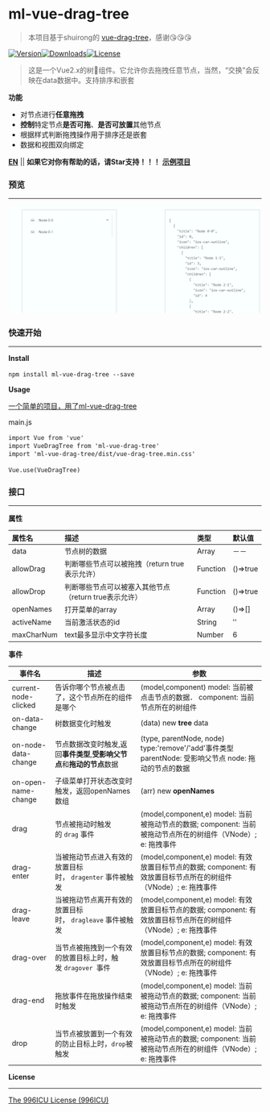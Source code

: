 # ml-vue-drag-tree

> 本项目基于shuirong的 [vue-drag-tree](https://github.com/shuirong/vue-drag-tree)，感谢😘😘😘

[![Version](http://img.shields.io/npm/v/ml-vue-drag-tree.svg)](https://www.npmjs.com/package/ml-vue-drag-tree)[![Downloads](http://img.shields.io/npm/dm/ml-vue-drag-tree.svg)](https://www.npmjs.com/package/ml-vue-drag-tree)[![License](https://img.shields.io/npm/l/ml-vue-drag-tree.svg?style=flat)](https://opensource.org/licenses/MIT)

> 这是一个Vue2.x的树🎄组件。它允许你去拖拽任意节点，当然，“交换”会反映在data数据中。支持排序和嵌套

**功能**

- 对节点进行**任意拖拽**
- **控制**特定节点**是否可拖**、**是否可放置**其他节点
- 根据样式判断拖拽操作用于排序还是嵌套
- 数据和视图双向绑定

**[EN](README.md)** || **如果它对你有帮助的话，请Star支持！！！**
**[示例项目](https://github.com/qq240814476/ml-vue-drag-tree-demo)**

### 预览

------

![demo](static/ml-vue-drag-tree.gif)

### 快速开始

------

**Install**

`npm install ml-vue-drag-tree --save`

**Usage**

[一个简单的项目，用了ml-vue-drag-tree](https://github.com/qq240814476/ml-vue-drag-tree-demo)

main.js

```vue
import Vue from 'vue'
import VueDragTree from 'ml-vue-drag-tree'
import 'ml-vue-drag-tree/dist/vue-drag-tree.min.css'

Vue.use(VueDragTree)
```

### 接口

---

**属性**

| 属性名     | 描述                                                  | 类型     | 默认值   |
| :--------- | :---------------------------------------------------- | :------- | :------- |
| data       | 节点树的数据                                          | Array    | －－     |
| allowDrag  | 判断哪些节点可以被拖拽（return true表示允许）         | Function | ()=>true |
| allowDrop  | 判断哪些节点可以被塞入其他节点（return true表示允许） | Function | ()=>true |
| openNames  | 打开菜单的array                                       | Array    | ()=>[]   |
| activeName | 当前激活状态的id                                      | String   | ''       |
| maxCharNum | text最多显示中文字符长度                              | Number   | 6        |



**事件**

| 事件名               | 描述                                                                     | 参数                                                                                                             |
| -------------------- | ------------------------------------------------------------------------ | ---------------------------------------------------------------------------------------------------------------- |
| current-node-clicked | 告诉你哪个节点被点击了，这个节点所在的组件是哪个                         | (model,component) model: 当前被点击节点的数据． component: 当前节点所在的树组件                                  |
| on-data-change       | 树数据变化时触发                                                         | (data) new **tree** data                                                                                         |
| on-node-data-change  | 节点数据改变时触发,返回**事件类型**,**受影响父节点**和**拖动的节点**数据 | (type, parentNode, node) type:'remove'/'add'事件类型 parentNode: 受影响父节点 node: 拖动的节点的数据             |
| on-open-name-change  | 子级菜单打开状态改变时触发，返回openNames数组                            | (arr) new **openNames**                                                                                          |
| drag                 | 节点被拖动时触发的 `drag` 事件                                           | (model,component,e) model: 当前被拖动节点的数据; component: 当前被拖动节点所在的树组件（VNode）; e: 拖拽事件     |
| drag-enter           | 当被拖动节点进入有效的放置目标时， `dragenter` 事件被触发                | (model,component,e) model: 有效放置目标节点的数据; component: 有效放置目标节点所在的树组件（VNode）; e: 拖拽事件 |
| drag-leave           | 当被拖动节点离开有效的放置目标时， `dragleave` 事件被触发                | (model,component,e) model: 有效放置目标节点的数据; component: 有效放置目标节点所在的树组件（VNode）; e: 拖拽事件 |
| drag-over            | 当节点被拖拽到一个有效的放置目标上时，触发 `dragover `事件               | (model,component,e) model: 有效放置目标节点的数据; component: 有效放置目标节点所在的树组件（VNode）; e: 拖拽事件 |
| drag-end             | 拖放事件在拖放操作结束时触发                                             | (model,component,e) model: 当前被拖动节点的数据; component: 当前被拖动节点所在的树组件（VNode）; e: 拖拽事件     |
| drop                 | 当节点被放置到一个有效的防止目标上时，`drop`被触发                       | (model,component,e) model: 当前被拖动节点的数据; component: 当前被拖动节点所在的树组件（VNode）; e: 拖拽事件     |




**License**

------

[The 996ICU License (996ICU)](LICENSE)

